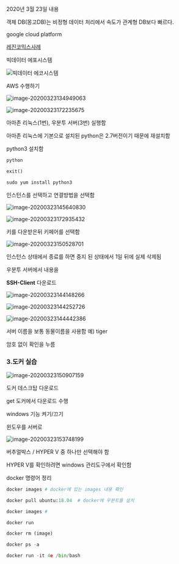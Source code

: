 2020년 3월 23일 내용



객체 DB(몽고DB)는 비정형 데이터 처리에서 속도가 관계형 DB보다 빠르다.



google cloud platform

[레진코믹스사례](https://www.slideshare.net/curioe_/lezhincomics-google-appengine-30453946)



빅데이터 에포시스템

![빅데이터 에코시스템](https://d1jnx9ba8s6j9r.cloudfront.net/blog/wp-content/uploads/2016/10/HADOOP-ECOSYSTEM-Edureka.png)



AWS 수행하기

![image-20200323134949063](도커_AWS_200323.assets/image-20200323134949063.png)



![image-20200323172235675](도커_AWS_200323.assets/image-20200323172235675.png)

아마존 리눅스(1번), 우분투 서버(3번) 실행함

아마존 리눅스에 기본으로 설치된 python은 2.7버전이기 때문에 재설치함

python3 설치함

```python
python

exit()

sudo yum install python3
```



인스턴스를 선택하고 연결방법을 선택함

![image-20200323145640830](도커_AWS_200323.assets/image-20200323145640830.png)



![image-20200323172935432](도커_AWS_200323.assets/image-20200323172935432.png)

키를 다운받은뒤 키페어를 선택함



![image-20200323150528701](도커_AWS_200323.assets/image-20200323150528701.png)

인스턴스 상태에서 종료를 하면 중지 된 상태에서 1일 뒤에 실제 삭제됨



우분투 서버에서 내용을 

**SSH-Client** 다운로드

![image-20200323144148266](도커_AWS_200323.assets/image-20200323144148266.png)

![image-20200323144252726](도커_AWS_200323.assets/image-20200323144252726.png)

![image-20200323144442386](도커_AWS_200323.assets/image-20200323144442386.png)

서버 이름을 보통 동물이름을 사용함 예) tiger

암호 없이 확인을 누름



### 3.도커 실습

![image-20200323150907159](도커_AWS_200323.assets/image-20200323150907159.png)

도커 데스크탑 다운로드

get 도커에서 다운로드 수행





windows 기능 켜기/끄기

윈도우를 서버로 

![image-20200323153748199](도커_AWS_200323.assets/image-20200323153748199.png)

버추얼박스 / HYPER  V  중 하나만 선택해야 함 



 HYPER  V를 확인하려면 windows 관리도구에서 확인함



docker 명령어 정리

```python
docker images # docker에 있는 images 내용 확인

docker pull ubuntu:18.04  # docker에 우분트를 설치

docker images #

docker run

docker rm (image)

docker ps -a 

docker run -it 4e /bin/bash
```



